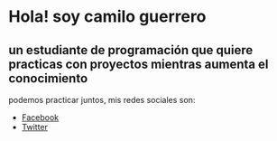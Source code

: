 # Hola! soy camilo guerrero

## un estudiante de programación que quiere practicas con proyectos mientras aumenta el conocimiento

podemos practicar juntos, mis redes sociales son:

- [Facebook](https://www.facebook.com/camilo.guerrero.3597789/)
- [Twitter](https://twitter.com/cristian321893)
